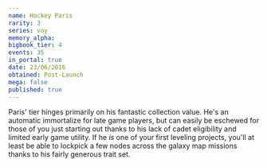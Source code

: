 ```yaml
---
name: Hockey Paris
rarity: 3
series: voy
memory_alpha:
bigbook_tier: 4
events: 35
in_portal: true
date: 23/06/2016
obtained: Post-Launch
mega: false
published: true
---
```


Paris' tier hinges primarily on his fantastic collection value. He's an automatic immortalize for late game players, but can easily be eschewed for those of you just starting out thanks to his lack of cadet eligibility and limited early game utility. If he *is* one of your first leveling projects, you'll at least be able to lockpick a few nodes across the galaxy map missions thanks to his fairly generous trait set.
